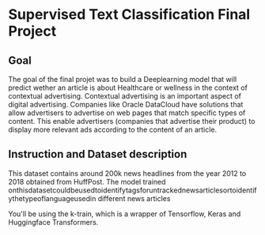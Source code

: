 # Supervised Text Classification Final Project

## Goal
The goal of the final projet was to build a Deeplearning model that will predict wether an article is about Healthcare or wellness in the context of contextual advertising. Contextual advertising is an important aspect of digital advertising. Companies like Oracle DataCloud have solutions that allow advertisers to advertise on web pages that match specific types of content. This enable advertisers (companies that advertise their product) to display more relevant ads according to the content of an article.

## Instruction and Dataset description
This dataset contains around 200k news headlines from the year 2012 to 2018 obtained from HuffPost. The model trained
onthisdatasetcouldbeusedtoidentifytagsforuntrackednewsarticlesortoidentifythetypeoflanguageusedin
different news articles





You'll be using the k-train, which is a wrapper of Tensorflow, Keras and Huggingface Transformers.
